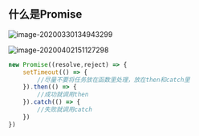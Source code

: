 ## 什么是Promise

![image-20200330134943299](C:\Users\MZHlo\AppData\Roaming\Typora\typora-user-images\image-20200330134943299.png)



![image-20200402151127298](C:\Users\MZHlo\AppData\Roaming\Typora\typora-user-images\image-20200402151127298.png)



```javascript
new Promise((resolve,reject) => {
    setTimeout(() => {
        //尽量不要将任务放在函数里处理，放在then和catch里
    }).then(() => {
        //成功就调用then
    }).catch(() => {
        //失败就调用catch
    })
})
```

